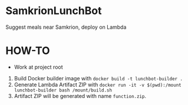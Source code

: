 # SamkrionLunchBot

Suggest meals near Samkrion, deploy on Lambda

# HOW-TO

- Work at project root

1. Build Docker builder image with `docker build -t lunchbot-builder .`
2. Generate Lambda Artifact ZIP with `docker run -it -v $(pwd):/mount lunchbot-builder bash /mount/build.sh`
3. Artifact ZIP will be generated with name `function.zip`.
